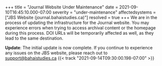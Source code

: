 +++
title = "Journal Website Under Maintenance"
date = 2021-09-10T16:45:10.000-07:00
severity = "under-maintenance"
affectedsystems = ["JBS Website (journal.bahaistudies.ca)"]
resolved = true
+++
We are in the process of updating the infrastructure for the Journal website. You may experience errors when trying to access archival content or the homepage during this process. DOI URLs will be temporarily affected as well, as they lead to the same destination. 

**Update**: The initial update is now complete. If you continue to experience any issues on the JBS website, please reach out to support@bahaistudies.ca {{< track "2021-09-14T09:30:00.198-07:00" >}}